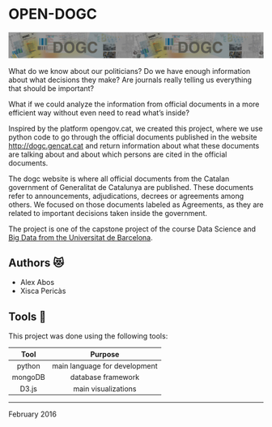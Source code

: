 # OPEN-DOGC

![dogc_website](img/dogc_website.jpg)

What do we know about our politicians? Do we have enough information about what decisions they make? Are journals really telling us everything that should be important?

What if we could analyze the information from official documents in a more efficient way without even need to read what’s inside?

Inspired by the platform opengov.cat, we created this project, where we use python code to go through the official documents published in the website http://dogc.gencat.cat and return information about what these documents are talking about and about which persons are cited in the official documents.

The dogc website is where all official documents from the Catalan government of Generalitat de Catalunya are published. These documents refer to announcements, adjudications, decrees or agreements among others. We focused on those documents labeled as Agreements, as they are related to important decisions taken inside the government.

The project is one of the capstone project of the course Data Science and [Big Data from the Universitat de Barcelona](https://www.ub.edu/web/ub/es/estudis/oferta_formativa/masters_propis/fitxa/I/201911632/index.html).

## Authors 😻

- Alex Abos
- Xisca Pericàs

## Tools 🔨

This project was done using the following tools:

| Tool 	| Purpose 	|
|:----:	|:-------:	|
|   python   	|  main language for development        	|
|   mongoDB   	|  database framework        	|
|   D3.js   	|  main visualizations        	|

----

February 2016
